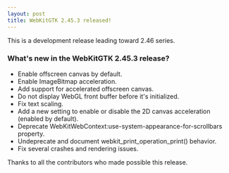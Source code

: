 ```yaml
---
layout: post
title: WebKitGTK 2.45.3 released!
---
```


This is a development release leading toward 2.46 series.

### What's new in the WebKitGTK 2.45.3 release?

 - Enable offscreen canvas by default.
 - Enable ImageBitmap acceleration.
 - Add support for accelerated offscreen canvas.
 - Do not display WebGL front buffer before it's initialized.
 - Fix text scaling.
 - Add a new setting to enable or disable the 2D canvas acceleration (enabled by default).
 - Deprecate WebKitWebContext:use-system-appearance-for-scrollbars property.
 - Undeprecate and document webkit_print_operation_print() behavior.
 - Fix several crashes and rendering issues.

Thanks to all the contributors who made possible this release.
